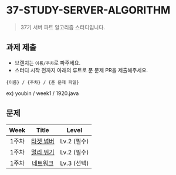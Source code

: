 # 37-STUDY-SERVER-ALGORITHM
> 37기 서버 파트 알고리즘 스터디입니다.

## 과제 제출 
- 브렌치는 `이름/주차`로 파주세요.
- 스터디 시작 전까지 아래의 루트로 푼 문제 PR을 제출해주세요.
```
{이름} / {주차} / {푼 문제 파일}
```
ex) youbin / week1 / 1920.java

## 문제
|   Week   |                                                             Title                                                              |  Level  | 
|:-------:|:------------------------------------------------------------------------------------------------------------------------------:|:----------:|
|  1주차  | [타겟 넘버](https://school.programmers.co.kr/learn/courses/30/lessons/43165)  | Lv.2 (필수) |
|  1주차  | [멀리 뛰기](https://school.programmers.co.kr/learn/courses/30/lessons/12914)  | Lv.2 (필수) |
|  1주차  | [네트워크](https://school.programmers.co.kr/learn/courses/30/lessons/43162) | Lv.3 (선택) |
